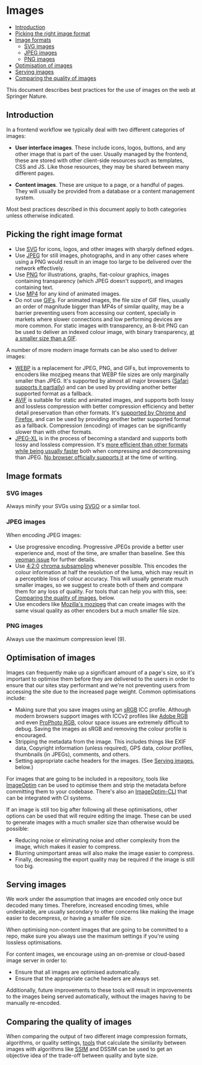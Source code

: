 # Images

* [Introduction](#introduction)
* [Picking the right image format](#picking-the-right-image-format)
* [Image formats](#image-formats)
  * [SVG images](#svg-images)
  * [JPEG images](#jpeg-images)
  * [PNG images](#png-images)
* [Optimisation of images](#optimisation-of-images)
* [Serving images](#serving-images)
* [Comparing the quality of images](#comparing-the-quality-of-images)

This document describes best practices for the use of images on the web at Springer Nature.

## Introduction

In a frontend workflow we typically deal with two different categories of images:

* **User interface images**. These include icons, logos, buttons, and any other image that is part of the user. Usually managed by the frontend, these are stored with other client-side resources such as templates, CSS and JS. Like those resources, they may be shared between many different pages.

* **Content images**. These are unique to a page, or a handful of pages. They will usually be provided from a database or a content management system.

Most best practices described in this document apply to both categories unless otherwise indicated.

## Picking the right image format

* Use [SVG](https://en.wikipedia.org/wiki/Scalable_Vector_Graphics) for icons, logos, and other images with sharply defined edges.
* Use [JPEG](https://en.wikipedia.org/wiki/JPEG) for still images, photographs, and in any other cases where using a PNG would result in an image too large to be delivered over the network effectively.
* Use [PNG](https://en.wikipedia.org/wiki/Portable_Network_Graphics) for illustrations, graphs, flat-colour graphics, images containing transparency (which JPEG doesn't support), and images containing text.
* Use [MP4](https://en.wikipedia.org/wiki/MPEG-4_Part_14) for any kind of animated images.
* Do not use [GIFs](https://en.wikipedia.org/wiki/GIF). For animated images, the file size of GIF files, usually an order of magnitude bigger than MP4s of similar quality, may be a barrier preventing users from accessing our content, specially in markets where slower connections and low performing devices are more common. For static images with transparency, an 8-bit PNG can be used to deliver an indexed colour image, with binary transparency, [at a smaller size than a GIF](https://helpx.adobe.com/photoshop-elements/using/optimizing-images-gif-or-png.html).

A number of more modern image formats can be also used to deliver images:

* [WEBP](https://en.wikipedia.org/wiki/WebP) is a replacement for JPEG, PNG, and GIFs, but improvements to encoders like mozjpeg means that WEBP file sizes are only marginally smaller than JPEG. It's supported by almost all major browsers ([Safari supports it partially](https://caniuse.com/webp)) and can be used by providing another better supported format as a fallback.
* [AVIF](https://en.wikipedia.org/wiki/AVIF) is suitable for static and animated images, and supports both lossy and lossless compression with better compression efficiency and better detail preservation than other formats. It's [supported by Chrome and Firefox](https://caniuse.com/avif), and can be used by providing another better supported format as a fallback. Compression (encoding) of images can be significantly slower than with other formats.
* [JPEG-XL](https://en.wikipedia.org/wiki/JPEG_XL) is in the process of becoming a standard and supports both lossy and lossless compression. It's [more efficient than other formats while being usually faster](https://cloudinary.com/blog/how_jpeg_xl_compares_to_other_image_codecs
) both when compressing and decompressing than JPEG. [No browser officially supports it](https://caniuse.com/jpegxl) at the time of writing.

## Image formats

### SVG images

Always minify your SVGs using [SVGO](https://github.com/svg/svgo) or a similar tool.

### JPEG images

When encoding JPEG images:

* Use progressive encoding. Progressive JPEGs provide a better user experience and, most of the time, are smaller than baseline. See this [yeoman issue](https://github.com/yeoman/yeoman/issues/810) for further details.
* Use [4:2:0](https://en.wikipedia.org/wiki/Chroma_subsampling#4:2:0) [chroma subsampling](https://en.wikipedia.org/wiki/Chroma_subsampling) whenever possible. This encodes the colour information at half the resolution of the luma, which may result in a perceptible loss of colour accuracy. This will usually generate much smaller images, so we suggest to create both of them and compare them for any loss of quality. For tools that can help you with this, see: [Comparing the quality of images](#comparing-the-quality-of-images), below.
* Use encoders like [Mozilla's mozjpeg](https://github.com/mozilla/mozjpeg) that can create images with the same visual quality as other encoders but a much smaller file size.

### PNG images

Always use the maximum compression level (9).

## Optimisation of images

Images can frequently make up a significant amount of a page's size, so it's important to optimise them before they are delivered to the users in order to ensure that our sites stay performant and we're not preventing users from accessing the site due to the increased page weight. Common optimisations include:

* Making sure that you save images using an [sRGB](https://en.wikipedia.org/wiki/SRGB) ICC profile. Although modern browsers support images with ICCv2 profiles like [Adobe RGB](https://en.wikipedia.org/wiki/Adobe_RGB_color_space) and even [ProPhoto RGB](https://en.wikipedia.org/wiki/ProPhoto_RGB_color_space), colour space issues are extremely difficult to debug. Saving the images as sRGB and removing the colour profile is encouraged.
* Stripping the metadata from the image. This includes things like EXIF data, Copyright information (unless required), GPS data, colour profiles, thumbnails (in JPEGs), comments, and others.
* Setting appropriate cache headers for the images. (See [Serving images](#serving-images), below.)

For images that are going to be included in a repository, tools like [ImageOptim](https://imageoptim.com/mac) can be used to optimise them and strip the metadata before committing them to your codebase. There's also an [ImageOptim-CLI](https://github.com/JamieMason/ImageOptim-CLI) that can be integrated with CI systems.

If an image is still too big after following all these optimisations, other options can be used that will require editing the image. These can be used to generate images with a much smaller size than otherwise would be possible:

* Reducing noise or eliminating noise and other complexity from the image, which makes it easier to compress.
* Blurring unimportant areas will also make the image easier to compress.
* Finally, decreasing the export quality may be required if the image is still too big.

## Serving images

We work under the assumption that images are encoded only once but decoded many times. Therefore, increased encoding times, while undesirable, are usually secondary to other concerns like making the image easier to decompress, or having a smaller file size.

When optimising non-content images that are going to be committed to a repo, make sure you always use the maximum settings if you're using lossless optimisations.

For content images, we encourage using an on-premise or cloud-based image server in order to:

* Ensure that all images are optimised automatically.
* Ensure that the appropriate cache headers are always set.

Additionally, future improvements to these tools will result in improvements to the images being served automatically, without the images having to be manually re-encoded.

## Comparing the quality of images

When comparing the output of two different image compression formats, algorithms, or quality settings, [tools](https://github.com/kornelski/dssim) that calculate the similarity between images with algorithms like [SSIM](http://en.wikipedia.org/wiki/Structural_similarity) and DSSIM can be used to get an objective idea of the trade-off between quality and byte size.
